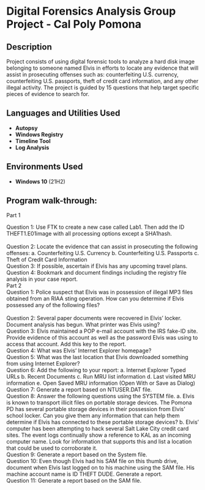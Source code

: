 <h1>Digital Forensics Analysis Group Project - Cal Poly Pomona</h1>

<h2>Description</h2>
Project consists of using digital forensic tools to analyze a hard disk image belonging to someone named Elvis in efforts to locate any evidence that will assist in prosecuting offenses such as: counterfeiting U.S. currency, counterfeiting U.S. passports, theft of credit card information, and any other illegal activity. The project is guided by 15 questions that help target specific pieces of evidence to search for.
<br />


<h2>Languages and Utilities Used</h2>

- <b>Autopsy</b> 
- <b>Windows Registry</b>
- <b>Timeline Tool</b>
- <b>Log Analysis</b>

<h2>Environments Used </h2>

- <b>Windows 10</b> (21H2)

<h2>Program walk-through:</h2>

Part 1
<br />
  
Question 1: Use FTK to create a new case called Lab1. Then add the ID THEFT1.E01image with all processing options except a SHA1hash. 
<br/>
<img src=""/>
<br />  
Question 2: Locate the evidence that can assist in prosecuting the following offenses:
a. Counterfeiting U.S. Currency
b. Counterfeiting U.S. Passports
c. Theft of Credit Card Information
<br/>
<img src=""/>
<br />
Question 3: If possible, ascertain if Elvis has any upcoming travel plans. 
<br/>
<img src=""/>
<br />
Question 4: Bookmark and document findings including the registry file analysis in your case report.
<br />
<img src=""/>
<br />
Part 2
<br />
<img src=""/>
<br />
Question 1: Police suspect that Elvis was in possession of illegal MP3 files obtained from an RIAA sting operation. How can you determine if Elvis possessed any of the following files?
<br/>
<img src=""/>
<br />
<br />
Question 2: Several paper documents were recovered in Elvis’ locker. Document analysis has begun. What printer was Elvis using?
<br/>
<img src=""/>
<br />
Question 3: Elvis maintained a POP e-mail account with the IRS fake-ID site. Provide evidence of this account as well as the password Elvis was using to access that account. Add this key to the report.
<br/>
<img src=""/>
<br />
Question 4: What was Elvis’ Internet Explorer homepage?
<br/>
<img src=""/>
<br />
Question 5: What was the last location that Elvis downloaded something from using Internet Explorer?
<br/>
<img src=""/>
<br />
Question 6: Add the following to your report:
a. Internet Explorer Typed URLs
b. Recent Documents
c. Run MRU list information
d. Last visited MRU information
e. Open Saved MRU information (Open With or Save as Dialog)
<br/>
<img src=""/>
<br />
Question 7: Generate a report based on NTUSER.DAT file. 
<br/>
<img src=""/>
<br />
Question 8: Answer the following questions using the SYSTEM file.
a. Elvis is known to transport illicit files on portable storage devices. The Pomona PD has several portable storage devices in their possession from Elvis’ school locker. Can you give them any information that can help them determine if Elvis has connected to these portable storage devices?
b. Elvis’ computer has been attempting to hack several Salt Lake City credit card sites. The event logs continually show a reference to KAL as an incoming computer name. Look for information that supports this and list a location that could be used to corroborate it.
<br/>
<img src=""/>
<br />
Question 9: Generate a report based on the System file. 
<br/>
<img src=""/>
<br />
Question 10: Even though Elvis had his SAM file on this thumb drive, document when Elvis last logged on to his machine using the SAM file. His machine account name is ID THEFT DUDE. Generate a report. 
<br/>
<img src=""/>
<br />
Question 11: Generate a report based on the SAM file.
<br/>
<img src=""/>
<br />
</p>

<!--
 ```diff
- text in red
+ text in green
! text in orange
# text in gray
@@ text in purple (and bold)@@
```
--!>
